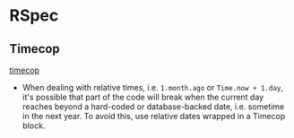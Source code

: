 # RSpec

## Timecop

[timecop](https://github.com/travisjeffery/timecop)

* When dealing with relative times, i.e. `1.month.ago` or `Time.now + 1.day`, it's possible that part of the code will break when the current day reaches beyond a hard-coded or database-backed date, i.e. sometime in the next year. To avoid this, use relative dates wrapped in a Timecop block.
